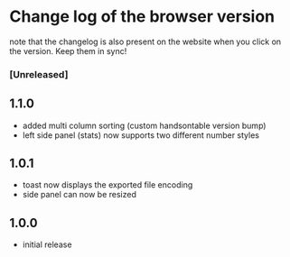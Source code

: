 # Change log of the browser version

note that the changelog is also present on the website when you click on the version. Keep them in sync!

### [Unreleased]

## 1.1.0
- added multi column sorting (custom handsontable version bump)
- left side panel (stats) now supports two different number styles

## 1.0.1
- toast now displays the exported file encoding
- side panel can now be resized

## 1.0.0
- initial release